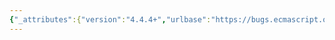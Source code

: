 ```yaml
---
{"_attributes":{"version":"4.4.4+","urlbase":"https://bugs.ecmascript.org/","maintainer":"dherman@mozilla.com"},"bug":{"bug_id":572,"creation_ts":"2012-07-15 23:43:00 -0700","short_desc":"B.2.2.2: possibly-unbound \"V\"","delta_ts":"2012-09-28 12:24:13 -0700","product":"Draft for 6th Edition","component":"editorial issue","version":"Rev 9: July 8, 2012 Draft","rep_platform":"All","op_sys":"All","bug_status":"RESOLVED","resolution":"FIXED","priority":"Normal","bug_severity":"normal","everconfirmed":true,"reporter":{"uid":"jmdyck","name":"Michael Dyck"},"assigned_to":{"uid":"allen","name":"Allen Wirfs-Brock"},"long_desc":[{"commentid":1359,"comment_count":0,"who":{"uid":"jmdyck","name":"Michael Dyck"},"bug_when":"2012-07-15 23:43:41 -0700","thetext":"In B.2.2.2 \"String.prototype.anchor ( name )\",\nin the definition of the abstract operation CreateHTML,\nstep 5 says:\n    \"ReturnIfAbrupt(V).\"\n\nBut if, at step 4, 'attribute' was the empty string, then 'V' will be unbound.\n\nTo fix, simply make step 5 into step 4.b\n\n---\n\nIs there any reason not merge step 4 into step 7?"},{"commentid":1458,"comment_count":1,"who":{"uid":"allen","name":"Allen Wirfs-Brock"},"bug_when":"2012-08-13 16:49:34 -0700","thetext":"corrected in editor's draft"},{"commentid":1687,"comment_count":2,"who":{"uid":"allen","name":"Allen Wirfs-Brock"},"bug_when":"2012-09-28 12:24:13 -0700","thetext":"fixed in rev10, Sept. 27 2012 draft"}]}}
---
```

